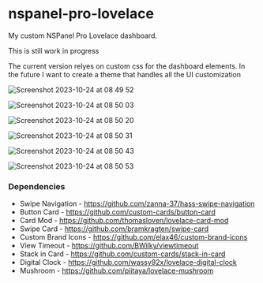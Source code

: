 # nspanel-pro-lovelace
My custom NSPanel Pro Lovelace dashboard. 

This is still work in progress

The current version relyes on custom css for the dashboard elements. In the future I want to create a theme that handles all the UI customization


![Screenshot 2023-10-24 at 08 49 52](https://github.com/trigger005/nspanel-pro-lovelace/assets/25452486/bc2e02d5-c1f0-4224-a672-7d8014c5df43)

![Screenshot 2023-10-24 at 08 50 03](https://github.com/trigger005/nspanel-pro-lovelace/assets/25452486/c5cb4689-ee5d-4939-9027-9e0df6396891)

![Screenshot 2023-10-24 at 08 50 20](https://github.com/trigger005/nspanel-pro-lovelace/assets/25452486/01f1da37-8cb3-4407-961d-2038f5c56f3d)


![Screenshot 2023-10-24 at 08 50 31](https://github.com/trigger005/nspanel-pro-lovelace/assets/25452486/a6bcdc66-42a4-4b00-adc3-440d1a0ec2d1)


![Screenshot 2023-10-24 at 08 50 43](https://github.com/trigger005/nspanel-pro-lovelace/assets/25452486/6443512b-9c83-4617-a55b-973b8a3ee2e5)


![Screenshot 2023-10-24 at 08 50 53](https://github.com/trigger005/nspanel-pro-lovelace/assets/25452486/170484fc-9174-47ce-b56e-cb1d3ca0770d)


### Dependencies
- Swipe Navigation - https://github.com/zanna-37/hass-swipe-navigation
- Button Card - https://github.com/custom-cards/button-card
- Card Mod - https://github.com/thomasloven/lovelace-card-mod
- Swipe Card - https://github.com/bramkragten/swipe-card
- Custom Brand Icons - https://github.com/elax46/custom-brand-icons
- View Timeout - https://github.com/BWilky/viewtimeout
- Stack in Card - https://github.com/custom-cards/stack-in-card
- Digital Clock - https://github.com/wassy92x/lovelace-digital-clock
- Mushroom - https://github.com/piitaya/lovelace-mushroom
